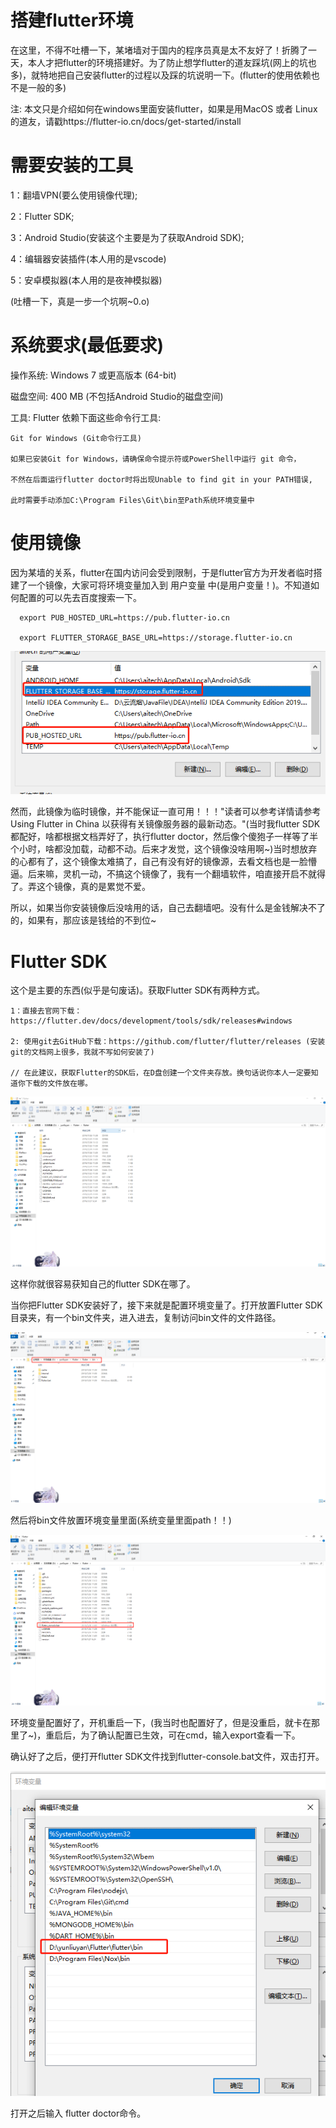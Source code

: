 # 搭建flutter环境

  在这里，不得不吐槽一下，某堵墙对于国内的程序员真是太不友好了！折腾了一天，本人才把flutter的环境搭建好。为了防止想学flutter的道友踩坑(网上的坑也多)，就特地把自己安装flutter的过程以及踩的坑说明一下。(flutter的使用依赖也不是一般的多)
  
  注: 本文只是介绍如何在windows里面安装flutter，如果是用MacOS 或者 Linux的道友，请戳https://flutter-io.cn/docs/get-started/install
 
# 需要安装的工具

  1：翻墙VPN(要么使用镜像代理);
  
  2：Flutter SDK;
  
  3：Android Studio(安装这个主要是为了获取Android SDK);
  
  4：编辑器安装插件(本人用的是vscode)
  
  5：安卓模拟器(本人用的是夜神模拟器)
  
  (吐槽一下，真是一步一个坑啊~0.o)
  
 
# 系统要求(最低要求)

  操作系统: Windows 7 或更高版本 (64-bit)
  
  磁盘空间: 400 MB (不包括Android Studio的磁盘空间)
  
  工具: Flutter 依赖下面这些命令行工具:
  
    Git for Windows (Git命令行工具)

    如果已安装Git for Windows，请确保命令提示符或PowerShell中运行 git 命令，
    
    不然在后面运行flutter doctor时将出现Unable to find git in your PATH错误,
    
    此时需要手动添加C:\Program Files\Git\bin至Path系统环境变量中
 
# 使用镜像

  因为某墙的关系，flutter在国内访问会受到限制，于是flutter官方为开发者临时搭建了一个镜像，大家可将环境变量加入到 用户变量 中(是用户变量！)。不知道如何配置的可以先去百度搜索一下。 
  
      export PUB_HOSTED_URL=https://pub.flutter-io.cn
      
      export FLUTTER_STORAGE_BASE_URL=https://storage.flutter-io.cn
      
   ![image](https://github.com/yunliuyan/front-end-engineer/blob/master/image/1564193669(1).jpg)
      
 然而，此镜像为临时镜像，并不能保证一直可用！！！"读者可以参考详情请参考 Using Flutter in China 以获得有关镜像服务器的最新动态。"(当时我flutter SDK都配好，啥都根据文档弄好了，执行flutter doctor，然后像个傻狍子一样等了半个小时，啥都没加载，动都不动。后来才发觉，这个镜像没啥用啊~)当时想放弃的心都有了，这个镜像太难搞了，自己有没有好的镜像源，去看文档也是一脸懵逼。后来嘛，灵机一动，不搞这个镜像了，我有一个翻墙软件，咱直接开启不就得了。弄这个镜像，真的是累觉不爱。
 
 所以，如果当你安装镜像后没啥用的话，自己去翻墙吧。没有什么是金钱解决不了的，如果有，那应该是钱给的不到位~
 
 # Flutter SDK
 
  这个是主要的东西(似乎是句废话)。获取Flutter SDK有两种方式。
  
    1：直接去官网下载：https://flutter.dev/docs/development/tools/sdk/releases#windows
  
    2: 使用git去GitHub下载：https://github.com/flutter/flutter/releases (安装git的文档网上很多，我就不写如何安装了)
  
    // 在此建议，获取Flutter的SDK后，在D盘创建一个文件夹存放。换句话说你本人一定要知道你下载的文件放在哪。
    
    
   ![image](https://github.com/yunliuyan/front-end-engineer/blob/master/image/flutterUrl.png)
   
   这样你就很容易获知自己的flutter SDK在哪了。
    
  当你把Flutter SDK安装好了，接下来就是配置环境变量了。打开放置Flutter SDK目录夹，有一个bin文件夹，进入进去，复制访问bin文件的文件路径。
  
  ![image](https://github.com/yunliuyan/front-end-engineer/blob/master/image/flutterBin.png)
  
  然后将bin文件放置环境变量里面(系统变量里面path！！)
  
  ![image](https://github.com/yunliuyan/front-end-engineer/blob/master/image/flutterConsole.jpg)
  
  环境变量配置好了，开机重启一下，(我当时也配置好了，但是没重启，就卡在那里了~)，重启后，为了确认配置已生效，可在cmd，输入export查看一下。
  
  确认好了之后，便打开flutter SDK文件找到flutter-console.bat文件，双击打开。
  
  ![image](https://github.com/yunliuyan/front-end-engineer/blob/master/image/flutterpath.jpg)
  
  打开之后输入 flutter doctor命令。
  
  
  
  
    
  
 
 
 
